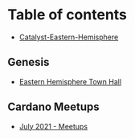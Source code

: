 # Table of contents

* [Catalyst-Eastern-Hemisphere](README.md)

## Genesis

* [Eastern Hemisphere Town Hall](genesis/untitled.md)

## Cardano Meetups

* [July 2021 - Meetups](cardano-meetups/untitled.md)

